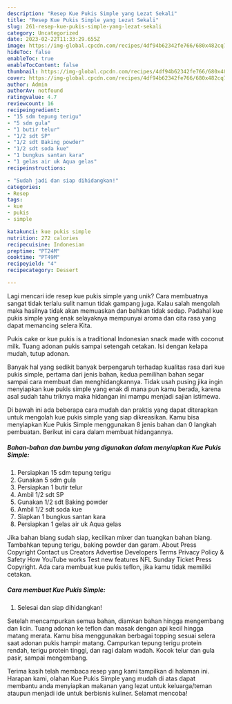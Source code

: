 ```yaml
---
description: "Resep Kue Pukis Simple yang Lezat Sekali"
title: "Resep Kue Pukis Simple yang Lezat Sekali"
slug: 261-resep-kue-pukis-simple-yang-lezat-sekali
category: Uncategorized
date: 2023-02-22T11:33:29.655Z
image: https://img-global.cpcdn.com/recipes/4df94b62342fe766/680x482cq70/kue-pukis-simple-foto-resep-utama.jpg
hideToc: false
enableToc: true
enableTocContent: false
thumbnail: https://img-global.cpcdn.com/recipes/4df94b62342fe766/680x482cq70/kue-pukis-simple-foto-resep-utama.jpg
cover: https://img-global.cpcdn.com/recipes/4df94b62342fe766/680x482cq70/kue-pukis-simple-foto-resep-utama.jpg
author: Admin
authorAv: notfound
ratingvalue: 4.7
reviewcount: 16
recipeingredient:
- "15 sdm tepung terigu"
- "5 sdm gula"
- "1 butir telur"
- "1/2 sdt SP"
- "1/2 sdt Baking powder"
- "1/2 sdt soda kue"
- "1 bungkus santan kara"
- "1 gelas air uk Aqua gelas"
recipeinstructions:

- "Sudah jadi dan siap dihidangkan!"
categories:
- Resep
tags:
- kue
- pukis
- simple

katakunci: kue pukis simple 
nutrition: 272 calories
recipecuisine: Indonesian
preptime: "PT24M"
cooktime: "PT49M"
recipeyield: "4"
recipecategory: Dessert

---
```





Lagi mencari ide resep kue pukis simple yang unik? Cara membuatnya sangat tidak terlalu sulit namun tidak gampang juga. Kalau salah mengolah maka hasilnya tidak akan memuaskan dan bahkan tidak sedap. Padahal kue pukis simple yang enak selayaknya mempunyai aroma dan cita rasa yang dapat memancing selera Kita.





Pukis cake or kue pukis is a traditional Indonesian snack made with coconut milk. Tuang adonan pukis sampai setengah cetakan. Isi dengan kelapa mudah, tutup adonan.

Banyak hal yang sedikit banyak berpengaruh terhadap kualitas rasa dari kue pukis simple, pertama dari jenis bahan, kedua pemilihan bahan segar sampai cara membuat dan menghidangkannya. Tidak usah pusing jika ingin menyiapkan kue pukis simple yang enak di mana pun kamu berada, karena asal sudah tahu triknya maka hidangan ini mampu menjadi sajian istimewa.






Di bawah ini ada beberapa cara mudah dan praktis yang dapat diterapkan untuk mengolah kue pukis simple yang siap dikreasikan. Kamu bisa menyiapkan Kue Pukis Simple menggunakan 8 jenis bahan dan 0 langkah pembuatan. Berikut ini cara dalam membuat hidangannya.

<!--inarticleads1-->

##### Bahan-bahan dan bumbu yang digunakan dalam menyiapkan Kue Pukis Simple:

1. Persiapkan 15 sdm tepung terigu
1. Gunakan 5 sdm gula
1. Persiapkan 1 butir telur
1. Ambil 1/2 sdt SP
1. Gunakan 1/2 sdt Baking powder
1. Ambil 1/2 sdt soda kue
1. Siapkan 1 bungkus santan kara
1. Persiapkan 1 gelas air uk Aqua gelas


Jika bahan biang sudah siap, kecilkan mixer dan tuangkan bahan biang. Tambahkan tepung terigu, baking powder dan garam. About Press Copyright Contact us Creators Advertise Developers Terms Privacy Policy &amp; Safety How YouTube works Test new features NFL Sunday Ticket Press Copyright. Ada cara membuat kue pukis teflon, jika kamu tidak memiliki cetakan. 

<!--inarticleads2-->

##### Cara membuat Kue Pukis Simple:


1. Selesai dan siap dihidangkan!

Setelah mencampurkan semua bahan, diamkan bahan hingga mengembang dan licin. Tuang adonan ke teflon dan masak dengan api kecil hingga matang merata. Kamu bisa menggunakan berbagai topping sesuai selera saat adonan pukis hampir matang. Campurkan tepung terigu protein rendah, terigu protein tinggi, dan ragi dalam wadah. Kocok telur dan gula pasir, sampai mengembang. 

Terima kasih telah membaca resep yang kami tampilkan di halaman ini. Harapan kami, olahan Kue Pukis Simple yang mudah di atas dapat membantu anda menyiapkan makanan yang lezat untuk keluarga/teman ataupun menjadi ide untuk berbisnis kuliner. Selamat mencoba!
